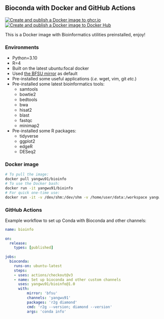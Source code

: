 ## Bioconda with Docker and GitHub Actions

[![Create and publish a Docker image to ghcr.io](https://github.com/yangwu91/bioinfo-docker/actions/workflows/ghcr-publish.yml/badge.svg)](https://github.com/yangwu91/bioinfo-docker/actions/workflows/ghcr-publish.yml) [![Create and publish a Docker image to Docker Hub](https://github.com/yangwu91/bioinfo-docker/actions/workflows/dockerhub-publish.yml/badge.svg)](https://github.com/yangwu91/bioinfo-docker/actions/workflows/dockerhub-publish.yml)

This is a Docker image with Bioinformatics utilities preinstalled, enjoy! 

### Environments

* Python=3.10
* R=4
* Built on the latest ubuntu:focal docker
* Used [the BFSU mirror](https://mirrors.bfsu.edu.cn) as default
* Pre-installed some useful applications (_i.e._ wget, vim, git _etc._)
* Pre-installed some latest bioinformatics tools:
  * samtools
  * bowtie2
  * bedtools
  * bwa
  * hisat2
  * blast
  * fastqc
  * minimap2
* Pre-installed some R packages:
  * tidyverse
  * ggplot2
  * edgeR
  * DESeq2

### Docker image

```bash
# To pull the image:
docker pull yangwu91/bioinfo
# To use the Docker bash:
docker run -it yangwu91/bioinfo
# For quick one-time use:
docker run -it -v /dev/shm:/dev/shm -v /home/user/data:/workspace yangwu91/bioinfo blastn -query /workspace/query.fasta -db /workspace/db -out /workspace/out.blastn
```

### GitHub Actions

Example workflow to set up Conda with Bioconda and other channels:

```yaml
name: bioinfo
  
on:
  release:
    types: [published]
  
jobs:
  bioconda:
    runs-on: ubuntu-latest
    steps:
    - uses: actions/checkout@v3
    - name: Set up bioconda and other custom channels
      uses: yangwu91/bioinfo@1.0
      with:
          mirror: 'bfsu'
          channels: 'yangwu91'
          packages: 'r2g diamond'
          cmd: 'r2g --version; diamond --version'
          args: 'conda info'
```

